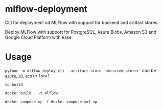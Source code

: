# mlflow-deployment

CLI for deployment od MLFlow with support for backend and artifact stores.

Deploy MLFlow with support for PostgreSQL, Azure Blobs, Amazon S3 and Google Cloud Platform with ease.

# Usage

`python -m mlflow_deploy_cli --artifact-store '<desired_store>'` _can be [`azure`](https://www.mlflow.org/docs/latest/tracking.html#azure-blob-storage), [`s3`](https://www.mlflow.org/docs/latest/tracking.html#id82), [`gcp`](https://www.mlflow.org/docs/latest/tracking.html#id84) or `local`_

`cd build`

`docker build . -t mlflow`

`docker-compose up -f docker-compose.yml up`